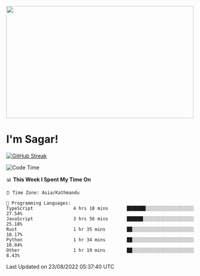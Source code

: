 
<img src="https://media.giphy.com/media/3ornk57KwDXf81rjWM/giphy.gif" width="500" height="300" frameBorder="0" class="giphy-embed" allowFullScreen></img>

#   I'm Sagar!
[![GitHub Streak](https://github-readme-streak-stats.herokuapp.com/?user=sgr2848)](https://git.io/streak-stats)
<!--START_SECTION:waka-->
![Code Time](http://img.shields.io/badge/Code%20Time-2%2C752%20hrs%2053%20mins-blue)

📊 **This Week I Spent My Time On** 

```text
⌚︎ Time Zone: Asia/Kathmandu

💬 Programming Languages: 
TypeScript               4 hrs 18 mins       ███████░░░░░░░░░░░░░░░░░░   27.54% 
JavaScript               3 hrs 56 mins       ██████░░░░░░░░░░░░░░░░░░░   25.18% 
Rust                     1 hr 35 mins        ██░░░░░░░░░░░░░░░░░░░░░░░   10.17% 
Python                   1 hr 34 mins        ██░░░░░░░░░░░░░░░░░░░░░░░   10.04% 
Other                    1 hr 19 mins        ██░░░░░░░░░░░░░░░░░░░░░░░   8.43%

```


 Last Updated on 23/08/2022 05:37:40 UTC
<!--END_SECTION:waka-->
